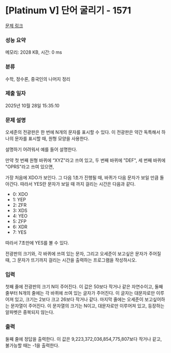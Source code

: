 # [Platinum V] 단어 굴리기 - 1571 

[문제 링크](https://www.acmicpc.net/problem/1571) 

### 성능 요약

메모리: 2028 KB, 시간: 0 ms

### 분류

수학, 정수론, 중국인의 나머지 정리

### 제출 일자

2025년 10월 28일 15:35:10

### 문제 설명

<p>오세준의 전광판은 한 번에 N개의 문자를 표시할 수 있다. 이 전광판은 약간 독특해서 하나의 문자를 표시할 때, 원형 모양을 사용한다.</p>

<p>설명하기 어려워서 예를 들어 설명한다.</p>

<p>만약 첫 번째 원형 바퀴에 “XYZ"라고 쓰여 있고, 두 번째 바퀴에 "DEF", 세 번째 바퀴에 "OPRS"라고 쓰여 있으면,</p>

<p>가장 처음에 XDO가 보인다. 그 다음 1초가 진행될 때, 바퀴가 다음 문자가 보일 만큼 돌아간다. 따라서 YES란 문자가 보일 때 까지 걸리는 시간은 다음과 같다.</p>

<ul>
	<li>0: XDO</li>
	<li>1: YEP</li>
	<li>2: ZFR</li>
	<li>3: XDS</li>
	<li>4: YEO</li>
	<li>5: ZFP</li>
	<li>6: XDR</li>
	<li>7: YES</li>
</ul>

<p>따라서 7초만에 YES를 볼 수 있다.</p>

<p>전광판의 크기와, 각 바퀴에 쓰여 있는 문자, 그리고 오세준이 보고싶은 문자가 주어질 때, 그 문자가 뜨기까지 걸리는 시간을 출력하는 프로그램을 작성하시오.</p>

### 입력 

 <p>첫째 줄에 전광판의 크기 N이 주어진다. 이 값은 50보다 작거나 같은 자연수이고, 둘째 줄부터 N개의 줄에는 각 바퀴에 쓰여 있는 글자가 주어진다. 이 글자는 대문자로만 이루어져 있고, 크기는 2보다 크고 26보다 작거나 같다. 마지막 줄에는 오세준이 보고싶어하는 문자열이 주어진다. 이 문자열의 크기는 N이고, 대문자로만 이루어져 있고, 등장하는 알파벳은 중복되지 않는다.</p>

### 출력 

 <p>둘째 줄에 정답을 출력한다. 이 값은 9,223,372,036,854,775,807보다 작거나 같고, 불가능할 때는 -1을 출력한다.</p>

